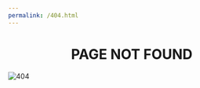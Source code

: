 ```yaml
---
permalink: /404.html
---
```

<h1 align="center">PAGE NOT FOUND</h1>

![404](https://cdn.mos.cms.futurecdn.net/9vkE5D4ytKM8So2A75Ekbk-1200-80.jpg "Page Not Found")
